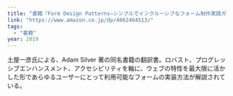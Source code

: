 ```yaml
---
title: "書籍『Form Design Patterns―シンプルでインクルーシブなフォーム制作実践ガイド』"
link: "https://www.amazon.co.jp/dp/4862464513/"
tags:
  - "書籍"
year: 2019
---
```


土屋一彦氏による、Adam Silver 著の同名書籍の翻訳書。ロバスト、プログレッシブエンハンスメント、アクセシビリティを軸に、ウェブの特性を最大限に活かした形であらゆるユーザーにとって利用可能なフォームの実装方法が解説されている。
